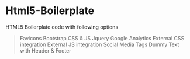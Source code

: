 # Html5-Boilerplate

HTML5 Boilerplate code with following options

> Favicons
> Bootstrap CSS & JS
> Jquery
> Google Analytics
> External CSS integration
> External JS integration
> Social Media Tags
> Dummy Text with Header & Footer
